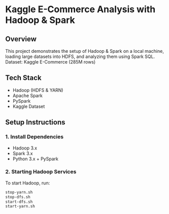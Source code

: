 # Kaggle E-Commerce Analysis with Hadoop & Spark
## Overview
This project demonstrates the setup of Hadoop & Spark on a local machine, loading large datasets into HDFS, and analyzing them using Spark SQL.
Dataset: Kaggle E-Commerce (285M rows)

## Tech Stack
- Hadoop (HDFS & YARN)
- Apache Spark
- PySpark
- Kaggle Dataset
## Setup Instructions
### 1. Install Dependencies
- Hadoop 3.x
- Spark 3.x
- Python 3.x + PySpark
### 2. Starting Hadoop Services
To start Hadoop, run:

```bash
stop-yarn.sh
stop-dfs.sh
start-dfs.sh
start-yarn.sh

